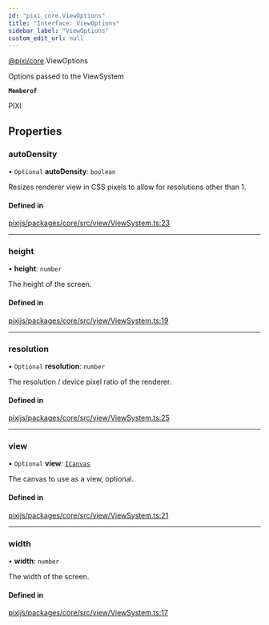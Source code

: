 ```yaml
---
id: "pixi_core.ViewOptions"
title: "Interface: ViewOptions"
sidebar_label: "ViewOptions"
custom_edit_url: null
---
```


[@pixi/core](../modules/pixi_core.md).ViewOptions

Options passed to the ViewSystem

**`Memberof`**

PIXI

## Properties

### autoDensity

• `Optional` **autoDensity**: `boolean`

Resizes renderer view in CSS pixels to allow for resolutions other than 1.

#### Defined in

[pixijs/packages/core/src/view/ViewSystem.ts:23](https://github.com/pixijs/pixijs/blob/2194fe5c5/packages/core/src/view/ViewSystem.ts#L23)

___

### height

• **height**: `number`

The height of the screen.

#### Defined in

[pixijs/packages/core/src/view/ViewSystem.ts:19](https://github.com/pixijs/pixijs/blob/2194fe5c5/packages/core/src/view/ViewSystem.ts#L19)

___

### resolution

• `Optional` **resolution**: `number`

The resolution / device pixel ratio of the renderer.

#### Defined in

[pixijs/packages/core/src/view/ViewSystem.ts:25](https://github.com/pixijs/pixijs/blob/2194fe5c5/packages/core/src/view/ViewSystem.ts#L25)

___

### view

• `Optional` **view**: [`ICanvas`](pixi_core.ICanvas.md)

The canvas to use as a view, optional.

#### Defined in

[pixijs/packages/core/src/view/ViewSystem.ts:21](https://github.com/pixijs/pixijs/blob/2194fe5c5/packages/core/src/view/ViewSystem.ts#L21)

___

### width

• **width**: `number`

The width of the screen.

#### Defined in

[pixijs/packages/core/src/view/ViewSystem.ts:17](https://github.com/pixijs/pixijs/blob/2194fe5c5/packages/core/src/view/ViewSystem.ts#L17)
